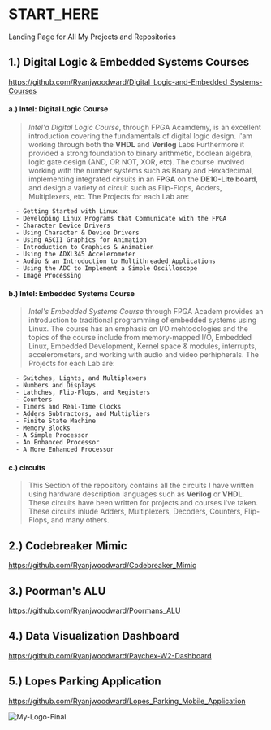# START_HERE
Landing Page for All My Projects and Repositories

## 1.) Digital Logic & Embedded Systems Courses
 https://github.com/Ryanjwoodward/Digital_Logic-and-Embedded_Systems-Courses
  
####  a.) Intel: Digital Logic Course
    
> _Intel'a Digital Logic Course_, through FPGA Acamdemy, is an excellent introduction covering the fundamentals of digital logic design. I'am working through both the **VHDL** and **Verilog** Labs Furthermore it provided a strong foundation to binary arithmetic, boolean algebra, logic gate design (AND, OR NOT, XOR, etc). The course involved working with the number systems such as Bnary and Hexadecimal, implementing integrated cirsuits in an **FPGA** on the **DE10-Lite board**, and  design a variety of circuit such as Flip-Flops, Adders, Multiplexers, etc. 
> The Projects for each Lab are: 
      
      - Getting Started with Linux
      - Developing Linux Programs that Communicate with the FPGA
      - Character Device Drivers
      - Using Character & Device Drivers
      - Using ASCII Graphics for Animation
      - Introduction to Graphics & Animation
      - Using the ADXL345 Accelerometer
      - Audio & an Introduction to Multithreaded Applications
      - Using the ADC to Implement a Simple Oscilloscope
      - Image Processing
      
####  b.) Intel: Embedded Systems Course
>_Intel's Embedded Systems Course_ through FPGA Academ provides an introduction to traditional programming of embedded systems using Linux. The course has an emphasis on I/O mehtodologies and the topics of the course include from memory-mapped I/O, Embedded Linux, Embedded Development, Kernel space & modules, interrupts, accelerometers, and working with audio and video perhipherals.
>The Projects for each Lab are:

      - Switches, Lights, and Multiplexers
      - Numbers and Displays
      - Lathches, Flip-Flops, and Registers
      - Counters
      - Timers and Real-Time Clocks
      - Adders Subtractors, and Multipliers
      - Finite State Machine
      - Memory Blocks
      - A Simple Processor
      - An Enhanced Processor
      - A More Enhanced Processor
 
####  c.) circuits
> This Section of the repository contains all the circuits I have written using hardware description languages such as **Verilog** or **VHDL**. These circuits have been written for projects and courses i've taken. These circuits inlude Adders, Multiplexers, Decoders, Counters, Flip-Flops, and many others.
   
## 2.) Codebreaker Mimic 
https://github.com/Ryanjwoodward/Codebreaker_Mimic
  
## 3.) Poorman's ALU
https://github.com/Ryanjwoodward/Poormans_ALU

## 4.) Data Visualization Dashboard
https://github.com/Ryanjwoodward/Paychex-W2-Dashboard
## 5.) Lopes Parking Application
https://github.com/Ryanjwoodward/Lopes_Parking_Mobile_Application



![My-Logo-Final](https://user-images.githubusercontent.com/48807137/234431823-62b87718-771b-4978-8646-23dc4a23723a.png)
